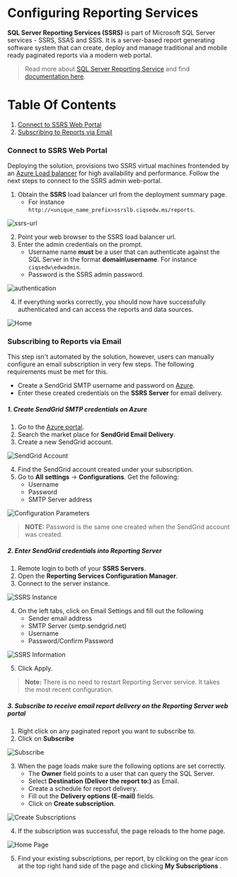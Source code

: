 # Configuring Reporting Services
**SQL Server Reporting Services (SSRS)** is part of Microsoft SQL Server services - SSRS, SSAS and SSIS. It is a server-based report generating software system that can create, deploy and manage traditional and mobile ready paginated reports via a modern web portal.

> Read more about [SQL Server Reporting Service](https://en.wikipedia.org/wiki/SQL_Server_Reporting_Services) and find [documentation here](https://docs.microsoft.com/en-us/sql/reporting-services/create-deploy-and-manage-mobile-and-paginated-reports).  

# Table Of Contents
1.	[Connect to SSRS Web Portal](#connect-to-ssrs-web-portal)
2.	[Subscribing to Reports via Email](#subscribing-to-reports-via-email)


### Connect to SSRS Web Portal
Deploying the solution, provisions two SSRS virtual machines frontended by an [Azure Load balancer](https://azure.microsoft.com/en-us/services/load-balancer/) for high availability and performance. Follow the next steps to connect to the SSRS admin web-portal.  
1. Obtain the **SSRS** load balancer url from the deployment summary page. 
	- For instance `http://<unique_name_prefix>ssrslb.ciqsedw.ms/reports`.

![ssrs-url](../img/ssrs-url.png)

2. Point your web browser to the SSRS load balancer url.
3. Enter the admin credentials on the prompt. 
	- Username name **must** be a user that can authenticate against the SQL Server in the format **domain\username**. For instance `ciqsedw\edwadmin`. 
	- Password is the SSRS admin password.  

![authentication](../img/authentication.png)

4. If everything works correctly, you should now have successfully authenticated and can access the reports and data sources.   

![Home](../img/ssrs-home.png)


### Subscribing to Reports via Email
This step isn't automated by the solution, however, users can manually configure an email subscription in very few steps. The following requirements must be met for this.  
- Create a SendGrid SMTP username and password on [Azure](portal.azure.com).
- Enter these created credentials on the **SSRS Server** for email delivery.


##### 1. Create SendGrid SMTP credentials on Azure
1. Go to the [Azure portal](portal.azure.com).
2. Search the market place for **SendGrid Email Delivery**.
3. Create a new SendGrid account.

![SendGrid Account](../img/sendgrid-smtp.png)

4. Find the SendGrid account created under your subscription. 
5. Go to **All settings** -> **Configurations**. Get the following:
	- Username 
	- Password
	- SMTP Server address

![Configuration Parameters](../img/sendgrid-config.png)  

> **NOTE:** Password is the same one created when the SendGrid account was created. 

##### 2. Enter SendGrid credentials into Reporting Server
1. Remote login to both of your **SSRS Servers**.
2. Open the **Reporting Services Configuration Manager**.
3. Connect to the server instance.

![SSRS Instance](../img/ssrs-instance.png)

4. On the left tabs, click on Email Settings and fill out the following
	- Sender email address
	- SMTP Server (smtp.sendgrid.net)
	- Username 
	- Password/Confirm Password

![SSRS Information](../img/ssrs-email.png)

5. Click Apply. 

> **Note:** There is no need to restart Reporting Server service. It takes the most recent configuration. 

##### 3. Subscribe to receive email report delivery on the Reporting Server web portal
1. Right click on any paginated report you want to subscribe to.
2. Click on **Subscribe**

![Subscribe](../img/subscribe-1.png)

3. When the page loads make sure the following options are set correctly.
	- The **Owner** field points to a user that can query the SQL Server.
	- Select **Destination (Deliver the report to:)** as Email.
	- Create a schedule for report delivery.
	- Fill out the **Delivery options (E-mail)** fields.
	- Click on **Create subscription**.

![Create Subscriptions](../img/subscribe-2.png)

4. If the subscription was successful, the page reloads to the home page.

![Home Page](../img/ssrs-home.png)

5. Find your existing subscriptions, per report, by clicking on the gear icon at the top right hand side of the page and clicking **My Subscriptions** .
